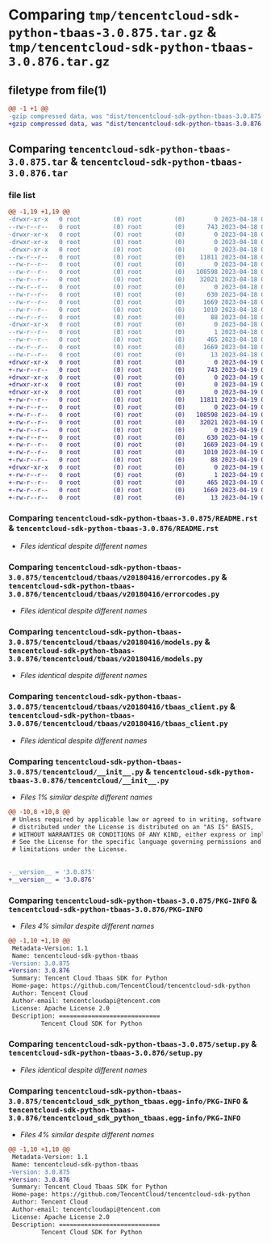 # Comparing `tmp/tencentcloud-sdk-python-tbaas-3.0.875.tar.gz` & `tmp/tencentcloud-sdk-python-tbaas-3.0.876.tar.gz`

## filetype from file(1)

```diff
@@ -1 +1 @@
-gzip compressed data, was "dist/tencentcloud-sdk-python-tbaas-3.0.875.tar", last modified: Tue Apr 18 00:54:27 2023, max compression
+gzip compressed data, was "dist/tencentcloud-sdk-python-tbaas-3.0.876.tar", last modified: Wed Apr 19 00:37:59 2023, max compression
```

## Comparing `tencentcloud-sdk-python-tbaas-3.0.875.tar` & `tencentcloud-sdk-python-tbaas-3.0.876.tar`

### file list

```diff
@@ -1,19 +1,19 @@
-drwxr-xr-x   0 root         (0) root         (0)        0 2023-04-18 00:54:27.000000 tencentcloud-sdk-python-tbaas-3.0.875/
--rw-r--r--   0 root         (0) root         (0)      743 2023-04-18 00:54:27.000000 tencentcloud-sdk-python-tbaas-3.0.875/README.rst
-drwxr-xr-x   0 root         (0) root         (0)        0 2023-04-18 00:54:27.000000 tencentcloud-sdk-python-tbaas-3.0.875/tencentcloud/
-drwxr-xr-x   0 root         (0) root         (0)        0 2023-04-18 00:54:27.000000 tencentcloud-sdk-python-tbaas-3.0.875/tencentcloud/tbaas/
-drwxr-xr-x   0 root         (0) root         (0)        0 2023-04-18 00:54:27.000000 tencentcloud-sdk-python-tbaas-3.0.875/tencentcloud/tbaas/v20180416/
--rw-r--r--   0 root         (0) root         (0)    11811 2023-04-18 00:54:27.000000 tencentcloud-sdk-python-tbaas-3.0.875/tencentcloud/tbaas/v20180416/errorcodes.py
--rw-r--r--   0 root         (0) root         (0)        0 2023-04-18 00:54:27.000000 tencentcloud-sdk-python-tbaas-3.0.875/tencentcloud/tbaas/v20180416/__init__.py
--rw-r--r--   0 root         (0) root         (0)   108598 2023-04-18 00:54:27.000000 tencentcloud-sdk-python-tbaas-3.0.875/tencentcloud/tbaas/v20180416/models.py
--rw-r--r--   0 root         (0) root         (0)    32021 2023-04-18 00:54:27.000000 tencentcloud-sdk-python-tbaas-3.0.875/tencentcloud/tbaas/v20180416/tbaas_client.py
--rw-r--r--   0 root         (0) root         (0)        0 2023-04-18 00:54:27.000000 tencentcloud-sdk-python-tbaas-3.0.875/tencentcloud/tbaas/__init__.py
--rw-r--r--   0 root         (0) root         (0)      630 2023-04-18 00:54:27.000000 tencentcloud-sdk-python-tbaas-3.0.875/tencentcloud/__init__.py
--rw-r--r--   0 root         (0) root         (0)     1669 2023-04-18 00:54:27.000000 tencentcloud-sdk-python-tbaas-3.0.875/PKG-INFO
--rw-r--r--   0 root         (0) root         (0)     1010 2023-04-18 00:54:27.000000 tencentcloud-sdk-python-tbaas-3.0.875/setup.py
--rw-r--r--   0 root         (0) root         (0)       88 2023-04-18 00:54:27.000000 tencentcloud-sdk-python-tbaas-3.0.875/setup.cfg
-drwxr-xr-x   0 root         (0) root         (0)        0 2023-04-18 00:54:27.000000 tencentcloud-sdk-python-tbaas-3.0.875/tencentcloud_sdk_python_tbaas.egg-info/
--rw-r--r--   0 root         (0) root         (0)        1 2023-04-18 00:54:27.000000 tencentcloud-sdk-python-tbaas-3.0.875/tencentcloud_sdk_python_tbaas.egg-info/dependency_links.txt
--rw-r--r--   0 root         (0) root         (0)      465 2023-04-18 00:54:27.000000 tencentcloud-sdk-python-tbaas-3.0.875/tencentcloud_sdk_python_tbaas.egg-info/SOURCES.txt
--rw-r--r--   0 root         (0) root         (0)     1669 2023-04-18 00:54:27.000000 tencentcloud-sdk-python-tbaas-3.0.875/tencentcloud_sdk_python_tbaas.egg-info/PKG-INFO
--rw-r--r--   0 root         (0) root         (0)       13 2023-04-18 00:54:27.000000 tencentcloud-sdk-python-tbaas-3.0.875/tencentcloud_sdk_python_tbaas.egg-info/top_level.txt
+drwxr-xr-x   0 root         (0) root         (0)        0 2023-04-19 00:37:59.000000 tencentcloud-sdk-python-tbaas-3.0.876/
+-rw-r--r--   0 root         (0) root         (0)      743 2023-04-19 00:37:59.000000 tencentcloud-sdk-python-tbaas-3.0.876/README.rst
+drwxr-xr-x   0 root         (0) root         (0)        0 2023-04-19 00:37:59.000000 tencentcloud-sdk-python-tbaas-3.0.876/tencentcloud/
+drwxr-xr-x   0 root         (0) root         (0)        0 2023-04-19 00:37:59.000000 tencentcloud-sdk-python-tbaas-3.0.876/tencentcloud/tbaas/
+drwxr-xr-x   0 root         (0) root         (0)        0 2023-04-19 00:37:59.000000 tencentcloud-sdk-python-tbaas-3.0.876/tencentcloud/tbaas/v20180416/
+-rw-r--r--   0 root         (0) root         (0)    11811 2023-04-19 00:37:59.000000 tencentcloud-sdk-python-tbaas-3.0.876/tencentcloud/tbaas/v20180416/errorcodes.py
+-rw-r--r--   0 root         (0) root         (0)        0 2023-04-19 00:37:59.000000 tencentcloud-sdk-python-tbaas-3.0.876/tencentcloud/tbaas/v20180416/__init__.py
+-rw-r--r--   0 root         (0) root         (0)   108598 2023-04-19 00:37:59.000000 tencentcloud-sdk-python-tbaas-3.0.876/tencentcloud/tbaas/v20180416/models.py
+-rw-r--r--   0 root         (0) root         (0)    32021 2023-04-19 00:37:59.000000 tencentcloud-sdk-python-tbaas-3.0.876/tencentcloud/tbaas/v20180416/tbaas_client.py
+-rw-r--r--   0 root         (0) root         (0)        0 2023-04-19 00:37:59.000000 tencentcloud-sdk-python-tbaas-3.0.876/tencentcloud/tbaas/__init__.py
+-rw-r--r--   0 root         (0) root         (0)      630 2023-04-19 00:37:59.000000 tencentcloud-sdk-python-tbaas-3.0.876/tencentcloud/__init__.py
+-rw-r--r--   0 root         (0) root         (0)     1669 2023-04-19 00:37:59.000000 tencentcloud-sdk-python-tbaas-3.0.876/PKG-INFO
+-rw-r--r--   0 root         (0) root         (0)     1010 2023-04-19 00:37:59.000000 tencentcloud-sdk-python-tbaas-3.0.876/setup.py
+-rw-r--r--   0 root         (0) root         (0)       88 2023-04-19 00:37:59.000000 tencentcloud-sdk-python-tbaas-3.0.876/setup.cfg
+drwxr-xr-x   0 root         (0) root         (0)        0 2023-04-19 00:37:59.000000 tencentcloud-sdk-python-tbaas-3.0.876/tencentcloud_sdk_python_tbaas.egg-info/
+-rw-r--r--   0 root         (0) root         (0)        1 2023-04-19 00:37:59.000000 tencentcloud-sdk-python-tbaas-3.0.876/tencentcloud_sdk_python_tbaas.egg-info/dependency_links.txt
+-rw-r--r--   0 root         (0) root         (0)      465 2023-04-19 00:37:59.000000 tencentcloud-sdk-python-tbaas-3.0.876/tencentcloud_sdk_python_tbaas.egg-info/SOURCES.txt
+-rw-r--r--   0 root         (0) root         (0)     1669 2023-04-19 00:37:59.000000 tencentcloud-sdk-python-tbaas-3.0.876/tencentcloud_sdk_python_tbaas.egg-info/PKG-INFO
+-rw-r--r--   0 root         (0) root         (0)       13 2023-04-19 00:37:59.000000 tencentcloud-sdk-python-tbaas-3.0.876/tencentcloud_sdk_python_tbaas.egg-info/top_level.txt
```

### Comparing `tencentcloud-sdk-python-tbaas-3.0.875/README.rst` & `tencentcloud-sdk-python-tbaas-3.0.876/README.rst`

 * *Files identical despite different names*

### Comparing `tencentcloud-sdk-python-tbaas-3.0.875/tencentcloud/tbaas/v20180416/errorcodes.py` & `tencentcloud-sdk-python-tbaas-3.0.876/tencentcloud/tbaas/v20180416/errorcodes.py`

 * *Files identical despite different names*

### Comparing `tencentcloud-sdk-python-tbaas-3.0.875/tencentcloud/tbaas/v20180416/models.py` & `tencentcloud-sdk-python-tbaas-3.0.876/tencentcloud/tbaas/v20180416/models.py`

 * *Files identical despite different names*

### Comparing `tencentcloud-sdk-python-tbaas-3.0.875/tencentcloud/tbaas/v20180416/tbaas_client.py` & `tencentcloud-sdk-python-tbaas-3.0.876/tencentcloud/tbaas/v20180416/tbaas_client.py`

 * *Files identical despite different names*

### Comparing `tencentcloud-sdk-python-tbaas-3.0.875/tencentcloud/__init__.py` & `tencentcloud-sdk-python-tbaas-3.0.876/tencentcloud/__init__.py`

 * *Files 1% similar despite different names*

```diff
@@ -10,8 +10,8 @@
 # Unless required by applicable law or agreed to in writing, software
 # distributed under the License is distributed on an "AS IS" BASIS,
 # WITHOUT WARRANTIES OR CONDITIONS OF ANY KIND, either express or implied.
 # See the License for the specific language governing permissions and
 # limitations under the License.
 
 
-__version__ = '3.0.875'
+__version__ = '3.0.876'
```

### Comparing `tencentcloud-sdk-python-tbaas-3.0.875/PKG-INFO` & `tencentcloud-sdk-python-tbaas-3.0.876/PKG-INFO`

 * *Files 4% similar despite different names*

```diff
@@ -1,10 +1,10 @@
 Metadata-Version: 1.1
 Name: tencentcloud-sdk-python-tbaas
-Version: 3.0.875
+Version: 3.0.876
 Summary: Tencent Cloud Tbaas SDK for Python
 Home-page: https://github.com/TencentCloud/tencentcloud-sdk-python
 Author: Tencent Cloud
 Author-email: tencentcloudapi@tencent.com
 License: Apache License 2.0
 Description: ============================
         Tencent Cloud SDK for Python
```

### Comparing `tencentcloud-sdk-python-tbaas-3.0.875/setup.py` & `tencentcloud-sdk-python-tbaas-3.0.876/setup.py`

 * *Files identical despite different names*

### Comparing `tencentcloud-sdk-python-tbaas-3.0.875/tencentcloud_sdk_python_tbaas.egg-info/PKG-INFO` & `tencentcloud-sdk-python-tbaas-3.0.876/tencentcloud_sdk_python_tbaas.egg-info/PKG-INFO`

 * *Files 4% similar despite different names*

```diff
@@ -1,10 +1,10 @@
 Metadata-Version: 1.1
 Name: tencentcloud-sdk-python-tbaas
-Version: 3.0.875
+Version: 3.0.876
 Summary: Tencent Cloud Tbaas SDK for Python
 Home-page: https://github.com/TencentCloud/tencentcloud-sdk-python
 Author: Tencent Cloud
 Author-email: tencentcloudapi@tencent.com
 License: Apache License 2.0
 Description: ============================
         Tencent Cloud SDK for Python
```

